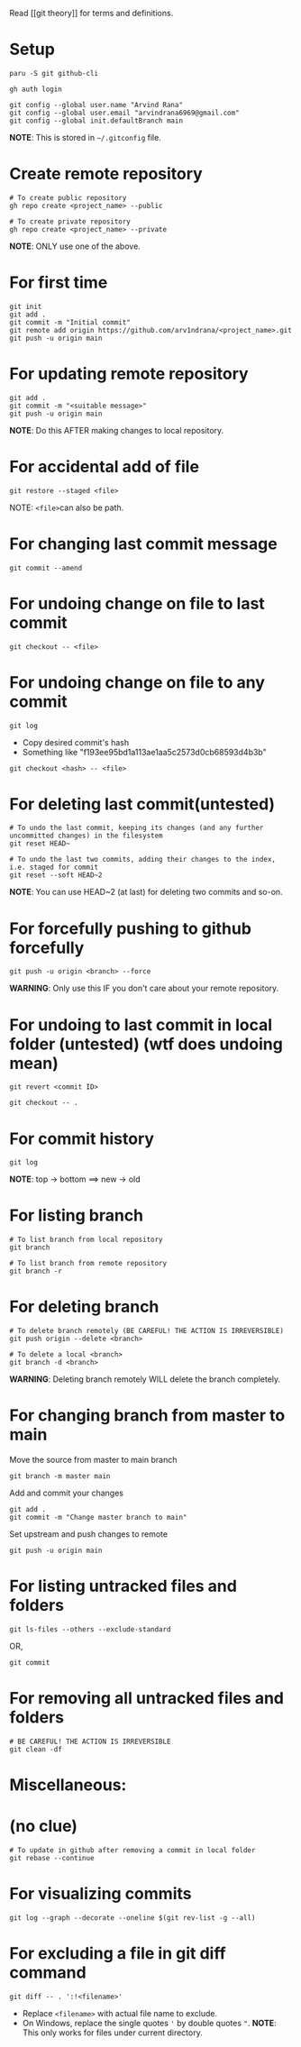Read [[git theory]] for terms and definitions.
# Setup
```shell
paru -S git github-cli

gh auth login
```

```shell
git config --global user.name "Arvind Rana"
git config --global user.email "arvindrana6969@gmail.com"
git config --global init.defaultBranch main
```
**NOTE**: This is stored in `~/.gitconfig` file.
# Create remote repository
```shell
# To create public repository
gh repo create <project_name> --public

# To create private repository
gh repo create <project_name> --private
```
**NOTE**: ONLY use one of the above.
# For first time
```shell
git init
git add .
git commit -m "Initial commit"
git remote add origin https://github.com/arv1ndrana/<project_name>.git
git push -u origin main
```
# For updating remote repository
```shell
git add .
git commit -m "<suitable message>"
git push -u origin main
```
**NOTE**: Do this AFTER making changes to local repository.
# For accidental add of file
```shell
git restore --staged <file>
```
NOTE: `<file>`can also be path.
# For changing last commit message
```shell
git commit --amend
```
# For undoing change on file to last commit
```shell
git checkout -- <file>
```
# For undoing change on file to any commit
```shell
git log
```
- Copy desired commit's hash
- Something like "f193ee95bd1a113ae1aa5c2573d0cb68593d4b3b"
```shell
git checkout <hash> -- <file>
```
# For deleting last commit(untested)
```shell
# To undo the last commit, keeping its changes (and any further uncommitted changes) in the filesystem
git reset HEAD~

# To undo the last two commits, adding their changes to the index, i.e. staged for commit
git reset --soft HEAD~2
```
**NOTE**: You can use HEAD~2 (at last) for deleting two commits and so-on.
# For forcefully pushing to github forcefully
```shell
git push -u origin <branch> --force
```
**WARNING**: Only use this IF you don't care about your remote repository.
# For undoing to last commit in local folder (untested) (wtf does undoing mean)
```shell
git revert <commit ID>

git checkout -- .
```
# For commit history
```shell
git log
```
**NOTE**: top -> bottom ==>  new -> old
# For listing branch
```shell
# To list branch from local repository
git branch

# To list branch from remote repository
git branch -r
```
# For deleting branch
```shell
# To delete branch remotely (BE CAREFUL! THE ACTION IS IRREVERSIBLE)
git push origin --delete <branch>

# To delete a local <branch>
git branch -d <branch>
```
**WARNING**: Deleting branch remotely WILL delete the branch completely.
# For changing branch from master to main
Move the source from master to main branch
```shell
git branch -m master main
```
Add and commit your changes
```shell
git add .
git commit -m "Change master branch to main"
```
Set upstream and push changes to remote
```shell
git push -u origin main
```
# For listing untracked files and folders
```shell
git ls-files --others --exclude-standard
```
OR, 
```shell
git commit
```
# For removing all untracked files and folders
```shell
# BE CAREFUL! THE ACTION IS IRREVERSIBLE
git clean -df
```
# Miscellaneous:
# (no clue)
```shell
# To update in github after removing a commit in local folder
git rebase --continue
```

# For visualizing commits
```shell
git log --graph --decorate --oneline $(git rev-list -g --all)
```
# For excluding a file in git diff command
```shell
git diff -- . ':!<filename>'
```
- Replace `<filename>` with actual file name to exclude.
- On Windows, replace the single quotes `'` by double quotes `"`.
**NOTE**: This only works for files under current directory.